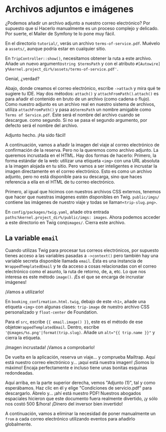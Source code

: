 # Archivos adjuntos e imágenes

¿Podemos añadir un archivo adjunto a nuestro correo electrónico? Por supuesto que sí Hacerlo manualmente es un proceso complejo y delicado. Por suerte, el Mailer de Symfony te lo pone muy fácil.

En el directorio `tutorial/`, verás un archivo `terms-of-service.pdf`. Muévelo a `assets/`, aunque podría estar en cualquier sitio.

En `TripController::show()`, necesitamos obtener la ruta a este archivo. Añade un nuevo argumento`string $termsPath` y con el atributo `#[Autowire]` y`%kernel.project_dir%/assets/terms-of-service.pdf'`.

Genial, ¿verdad?

Abajo, donde creamos el correo electrónico, escribe `->attach` y mira qué te sugiere tu IDE. Hay dos métodos: `attach()` y `attachFromPath()`.`attach()` es para añadir el contenido en bruto de un archivo (como cadena o flujo). Como nuestro adjunto es un archivo real en nuestro sistema de archivos, utiliza `attachFromPath()` y pasa a`$termsPath` un nombre amigable como `Terms of Service.pdf`. Éste será el nombre del archivo cuando se descargue. como segundo. Si no se pasa el segundo argumento, por defecto será el nombre del archivo.

Adjunto hecho. ¡Ha sido fácil!

A continuación, vamos a añadir la imagen del viaje al correo electrónico de confirmación de la reserva. Pero no la queremos como archivo adjunto. La queremos incrustada en el HTML. Hay dos formas de hacerlo: Primero, la forma estándar de la web: utilizar una etiqueta `<img>` con una URL absoluta a la imagen alojada en tu sitio. Pero vamos a ser inteligentes e incrustar la imagen directamente en el correo electrónico. Esto es como un archivo adjunto, pero no está disponible para su descarga, sino que haces referencia a ella en el HTML de tu correo electrónico.

Primero, al igual que hicimos con nuestros archivos CSS externos, tenemos que hacer que nuestras imágenes estén disponibles en Twig. `public/imgs/` contiene las imágenes de nuestro viaje y todas se llaman`<trip-slug.png>`.

En `config/packages/twig.yaml`, añade otra entrada `paths`:`%kernel.project_dir%/public/imgs: images`. Ahora podemos acceder a este directorio en Twig con`@images/`. Cierra este archivo.

## La variable `email` 

Cuando utilizas Twig para procesar tus correos electrónicos, por supuesto tienes acceso a las variables pasadas a `->context()` pero también hay una variable secreta disponible llamada `email`. Ésta es una instancia de `WrappedTemplatedEmail` y te da acceso a cosas relacionadas con el correo electrónico como el asunto, la ruta de retorno, de, a, etc. Lo que nos interesa es este método `image()`. ¡Es el que se encarga de incrustar imágenes!

¡Vamos a utilizarlo!

En `booking_confirmation.html.twig`, debajo de este `<h1>`, añade una etiqueta `<img>` con algunas clases: `trip-image` de nuestro archivo CSS personalizado y `float-center` de Foundation.

Para el `src`, escribe `{{ email.image() }}`, este es el método de ese objeto`WrappedTemplatedEmail`. Dentro, escribe `'@images/%s.png'|format(trip.slug)`. Añade un `alt="{{ trip.name }}"` y cierra la etiqueta.

¡Imagen incrustada! ¡Vamos a comprobarlo!

De vuelta en la aplicación, reserva un viaje... y comprueba Mailtrap. Aquí está nuestro correo electrónico y... ¡aquí está nuestra imagen! ¡Somos lo máximo! Encaja perfectamente e incluso tiene unas bonitas esquinas redondeadas.

Aquí arriba, en la parte superior derecha, vemos "Adjunto (1)", tal y como esperábamos. Haz clic en él y elige "Condiciones de servicio.pdf" para descargarlo. Ábrelo y... ¡ahí está nuestro PDF! Nuestros abogados espaciales hicieron que este documento fuera realmente divertido, ¡y sólo nos costó 500 $/hora! ¡Dinero del inversor bien invertido!

A continuación, vamos a eliminar la necesidad de poner manualmente un `from` a cada correo electrónico utilizando eventos para añadirlo globalmente.
